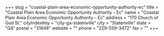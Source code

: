 +++
slug = "coastal-plain-area-economic-opportunity-authority-ec"
title = "Coastal Plain Area Economic Opportunity Authority - Ec"
name = "Coastal Plain Area Economic Opportunity Authority - Ec"
address = "170 Church of God St."
cityIndexKey = "city-ga-statenville"
city = "Statenville"
state = "GA"
postal = "31648"
website = ""
phone = "229-559-3472"
fax = ""
+++
